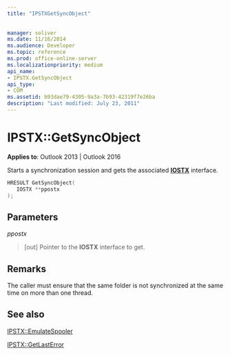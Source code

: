 ```yaml
---
title: "IPSTXGetSyncObject"
 
 
manager: soliver
ms.date: 11/16/2014
ms.audience: Developer
ms.topic: reference
ms.prod: office-online-server
ms.localizationpriority: medium
api_name:
- IPSTX.GetSyncObject
api_type:
- COM
ms.assetid: b93dae79-4305-9a3a-7b93-42319f7e26ba
description: "Last modified: July 23, 2011"
---
```


# IPSTX::GetSyncObject

  
  
**Applies to**: Outlook 2013 | Outlook 2016 
  
Starts a synchronization session and gets the associated **[IOSTX](iostxiunknown.md)** interface. 
  
```cpp
HRESULT GetSyncObject( 
   IOSTX **ppostx 
);
```

## Parameters

 _ppostx_
  
> [out] Pointer to the **IOSTX** interface to get. 
    
## Remarks

The caller must ensure that the same folder is not synchronized at the same time on more than one thread.
  
## See also



[IPSTX::EmulateSpooler](ipstx-emulatespooler.md)
  
[IPSTX::GetLastError](ipstx-getlasterror.md)

